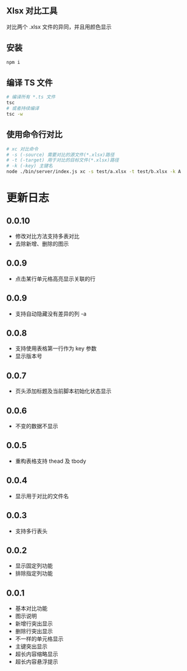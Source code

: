## Xlsx 对比工具

对比两个 .xlsx 文件的异同，并且用颜色显示

## 安装

```bash
npm i
```

## 编译 TS 文件

```bash
# 编译所有 *.ts 文件
tsc
# 或者持续编译
tsc -w
```

## 使用命令行对比

```bash
# xc 对比命令
# -s (-source) 需要对比的源文件(*.xlsx)路径
# -t (-target) 用于对比的目标文件(*.xlsx)路径
# -k (-key) 主键名
node ./bin/server/index.js xc -s test/a.xlsx -t test/b.xlsx -k A
```

# 更新日志

## 0.0.10

- 修改对比方法支持多表对比
- 去除新增、删除的图示

## 0.0.9

- 点击某行单元格高亮显示关联的行

## 0.0.9

- 支持自动隐藏没有差异的列 -a

## 0.0.8

- 支持使用表格第一行作为 key 参数
- 显示版本号

## 0.0.7

- 页头添加标题及当前脚本初始化状态显示

## 0.0.6

- 不变的数据不显示

## 0.0.5

- 重构表格支持 thead 及 tbody

## 0.0.4

- 显示用于对比的文件名

## 0.0.3

- 支持多行表头

## 0.0.2

- 显示固定列功能
- 排除指定列功能

## 0.0.1

- 基本对比功能
- 图示说明
- 新增行突出显示
- 删除行突出显示
- 不一样的单元格显示
- 主键突出显示
- 超长内容缩略显示
- 超长内容悬浮提示
